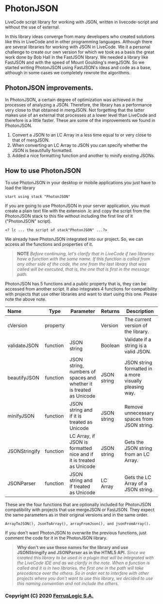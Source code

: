 # PhotonJSON
LiveCode script library for working with JSON, written in livecode-script and without the use of external.

In this library ideas converge from many developers who created solutions like this in LiveCode and in other programming languages. Although there are several libraries for working with JSON in LiveCode. We it a personal challenge to create our own version for which we took as a basis the great work done by Bob Hall in the FastJSON library. We needed a library like FastJSON and with the speed of Mount Goulding's mergJSON. So we started writing PhotonJSON using FastJSON's ideas and code as a base, although in some cases we completely rewrote the algorithms.



## PhotonJSON improvements.

In PhotonJSON, a certain degree of optimization was achieved in the processes of analyzing a JSON. Therefore, the library has a performance very close to that obtained in mergJSON. Not forgetting that the latter makes use of an external that processes at a lower level than LiveCode and therefore is a little faster. These are some of the improvements we found in PhotonJSON.
1. Convert a JSON to an LC Array in a less time equal to or very close to that of mergJSON.
2. When converting an LC Array to JSON you can specify whether the JSON is beautifully formatted.
3. Added a nice formatting function and another to minify existing JSONs.



## How to use PhotonJSON

To use PhotonJSON in your desktop or mobile applications you just have to load the library

```
start using stack "PhotonJSON"
```

If you are going to use PhotonJSON in your server application, you must create a plain text file with the extension .lc and copy the script from the PhotonJSON stack to this file without including the first line of it ("PhotonJSON" script).

```
<? lc ... the script of stack"PhotonJSON" ...?>
```

We already have PhotonJSON integrated into our project. So, we can access all the functions and properties of it.



> **NOTE**
> *Before continuing, let's clarify that in LiveCode if two libraries have a function with the same name. If this function is called from any other side of the code, the one from the last library that was called will be executed, that is, the one that is first in the message path.*



PhotonJSON has 5 functions and a public property that is, they can be accessed from another script. It also integrates 4 functions for compatibility with projects that use other libraries and want to start using this one. Please note the above note.

| Name          | Type     | Parameter                                                    | Returns     | Description                                            |
| :------------ | -------- | ------------------------------------------------------------ | ----------- | ------------------------------------------------------ |
| cVersion      | property |                                                              | Version     | The current version of the library.                    |
| validateJSON  | function | JSON string                                                  | Boolean     | Validate if a string is a valid JSON.                  |
| beautifyJSON  | function | JSON string, numbers of spaces and whether it is treated as Unicode | JSON string | JSON string formatted in a more visually pleasing way. |
| minifyJSON    | function | JSON string and if it is treated as Unicode                  | JSON string | Remove unnecessary spaces from JSON string.            |
| JSONStringify | function | LC Array, if JSON is formatted nice and if it is treated as Unicode | JSON string | Gets the JSON string from an LC Array.                 |
| JSONParser    | function | JSON string and if treated as Unicode                        | LC Array    | Gets the LC Array of a JSON string.                    |

These are the four functions that are optionally included for PhotonJSON compatibility with projects that use mergeJSON or FastJSON. They expect the same parameters as in their original versions and in the same order.

```
ArrayToJSON(), JsonToArray(), arrayFromJson(), and jsonFromArray().
```

If you don't want PhotonJSON to overwrite the previous functions, just comment the code for it in the PhotonJSON library.



>**Why don't we use these names for the library and use JSONStringify and JSONParser as in the HTML5 API.**
>*Since we created this library to be used in a plugin that will be integrated with the LiveCode IDE and as we clarify in the note. When a function is called and it is in two libraries, the first one in the path will take precedence over the others. So in order not to interfere with other projects where you don't want to use this library, we decided to use this naming convention and not include the others.*



### Copyright (C) 2020 [FerrusLogic S.A.](https://ferruslogic.com/)